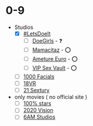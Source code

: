 # 0-9
- Studios
  - [x] [#LetsDoeIt](https://letsdoeit.com/)
       - [ ] [DoeGirls](doegirls.com) - :question:
       - [ ] [Mamacitaz](mamacitaz.com) - :o:
       - [ ] [Ameture Euro](amateureuro.com) - :o:
       - [ ] [VIP Sex Vault](vipsexvault.com) - :o:
  - [ ] [1000 Facials](https://www.1000facials.com/en)
  - [ ] [18VR](https://18vr.com/)
  - [ ] [21 Sextury](https://www.21sextury.com/)
- only movies ( no official site )
  - [ ] [100% stars](https://www.adultdvdempire.com/95644/studio/100-stars-porn-videos.html)
  - [ ] [2020 Vision](https://www.adultdvdempire.com/95898/studio/2020-vision-porn-movies.html)
  - [ ] [6AM Studios](https://www.adultdvdempire.com/95625/studio/6am-studios-porn-movies.html?sort=year&media=2)

